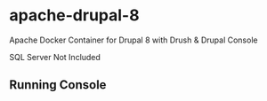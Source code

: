 # apache-drupal-8
Apache Docker Container for Drupal 8 with Drush & Drupal Console

SQL Server Not Included

## Running Console
